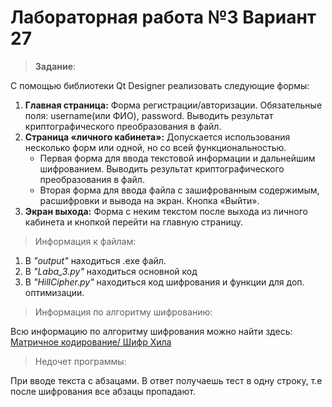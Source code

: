 
 
<h1> Лабораторная работа №3 Вариант 27</h1>

> __Задание__: 

C помощью библиотеки Qt Designer реализовать следующие формы:
1. __Главная страница:__ Форма регистрации/авторизации. Обязательные поля:
username(или ФИО), password. Выводить результат криптографического преобразования в
файл.
2. __Страница «личного кабинета»:__ Допускается использования несколько форм или одной, но со всей функциональностью.   
    - Первая форма для ввода текстовой информации и дальнейшим шифрованием. Выводить результат криптографического преобразования в файл.
    - Вторая форма для ввода файла с зашифрованным содержимым, расшифровки и вывода на экран. Кнопка «Выйти».
3. __Экран выхода:__ Форма с неким текстом после выхода из личного кабинета и кнопкой перейти на главную страницу.

> Информация к файлам: 

1. В _"output"_ находиться .exe файл.
2. В _"Laba_3.py"_ находиться основной код
3. В _"HillCipher.py"_ находиться код шифрования и функции для доп. оптимизации. 

> Информация по алгоритму шифрованию:

Всю информацию по алгоритму шифрования можно найти здесь: [Матричное кодирование/ Шифр Хила](https://habr.com/ru/post/332714/)

> Недочет программы: 

При вводе текста с абзацами. В ответ получаешь тест в одну строку, т.е после шифрования все абзацы пропадают. 